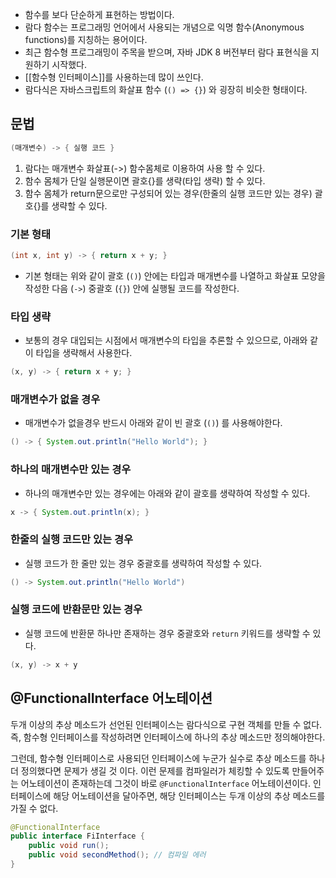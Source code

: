 - 함수를 보다 단순하게 표현하는 방법이다.
- 람다 함수는 프로그래밍 언어에서 사용되는 개념으로 익명 함수(Anonymous functions)를 지칭하는 용어이다.
- 최근 함수형 프로그래밍이 주목을 받으며, 자바 JDK 8 버전부터 람다 표현식을 지원하기 시작했다.
- [[함수형 인터페이스]]를 사용하는데 많이 쓰인다.
- 람다식은 자바스크립트의 화살표 함수 (`() => {}`) 와 굉장히 비슷한 형태이다.

## 문법

```java
(매개변수) -> { 실행 코드 }
```

1. 람다는 매개변수 화살표(->) 함수몸체로 이용하여 사용 할 수 있다.
2. 함수 몸체가 단일 실행문이면 괄호{}를 생략(타입 생략) 할 수 있다.
3. 함수 몸체가 return문으로만 구성되어 있는 경우(한줄의 실행 코드만 있는 경우) 괄호{}를 생략할 수 있다.


### 기본 형태

```java
(int x, int y) -> { return x + y; }
```

- 기본 형태는 위와 같이 괄호 (`()`) 안에는 타입과 매개변수를 나열하고 화살표 모양을 작성한 다음 (`->`) 중괄호 (`{}`) 안에 실행될 코드를 작성한다.

### 타입 생략

- 보통의 경우 대입되는 시점에서 매개변수의 타입을 추론할 수 있으므로, 아래와 같이 타입을 생략해서 사용한다.

```java
(x, y) -> { return x + y; }
```

### 매개변수가 없을 경우

- 매개변수가 없을경우 반드시 아래와 같이 빈 괄호 (`()`) 를 사용해야한다.

```java
() -> { System.out.println("Hello World"); }
```

### 하나의 매개변수만 있는 경우

- 하나의 매개변수만 있는 경우에는 아래와 같이 괄호를 생략하여 작성할 수 있다.

```java
x -> { System.out.println(x); }
```

### 한줄의 실행 코드만 있는 경우

- 실행 코드가 한 줄만 있는 경우 중괄호를 생략하여 작성할 수 있다.

```java
() -> System.out.println("Hello World")
```

### 실행 코드에 반환문만 있는 경우

- 실행 코드에 반환문 하나만 존재하는 경우 중괄호와 `return` 키워드를 생략할 수 있다.

```java
(x, y) -> x + y
```



## @FunctionalInterface 어노테이션

두개 이상의 추상 메소드가 선언된 인터페이스는 람다식으로 구현 객체를 만들 수 없다. 즉, 함수형 인터페이스를 작성하려면 인터페이스에 하나의 추상 메소드만 정의해야한다.

그런데, 함수형 인터페이스로 사용되던 인터페이스에 누군가 실수로 추상 메소드를 하나 더 정의했다면 문제가 생길 것 이다. 이런 문제를 컴파일러가 체킹할 수 있도록 만들어주는 어노테이션이 존재하는데 그것이 바로 `@FunctionalInterface` 어노테이션이다. 인터페이스에 해당 어노테이션을 달아주면, 해당 인터페이스는 두개 이상의 추상 메소드를 가질 수 없다.

```java
@FunctionalInterface
public interface FiInterface {
    public void run();
    public void secondMethod(); // 컴파일 에러
}
```